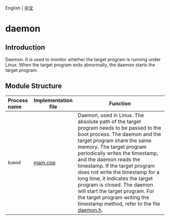 English | [中文](README_CN.md) 

# daemon

## Introduction
Daemon. It is used to monitor whether the target program is running under Linux. When the target program exits abnormally, the daemon starts the target program.

## Module Structure
Process name | Implementation file | Function
|:--- | --- | ---
| `bumod` | [main.cpp](./bumo/main.cpp) | Daemon, used in Linux. The absolute path of the target program needs to be passed to the boot process. The daemon and the target program share the same memory. The target program periodically writes the timestamp, and the daemon reads the timestamp. If the target program does not write the timestamp for a long time, it indicates the target program is closed. The daemon will start the target program. For the target program writing the timestamp method, refer to the file [daemon.h](../common/daemon.h).
